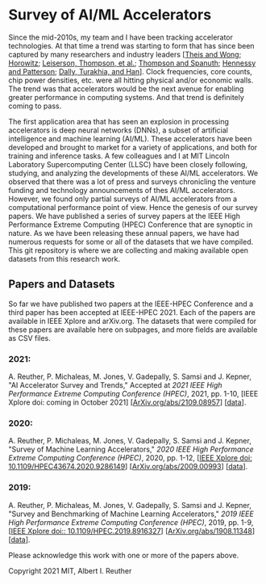 # Survey of AI/ML Accelerators

Since the mid-2010s, my team and I have been tracking accelerator technologies. At that time a trend was starting to form that has since been captured by many researchers and industry leaders \[[Theis and Wong](https://doi.org/10.1109/MCSE.2017.29); [Horowitz](https://doi.org/10.1109/ISSCC.2014.6757323); [Leiserson, Thompson, et al.](https://doi.org/10.1126/science.aam9744); [Thompson and Spanuth](https://doi.org/10.1145/3430936); [Hennessy and Patterson](https://doi.org/10.1145/3282307); [Dally, Turakhia, and Han](https://doi.org/10.1145/3361682)\]. Clock frequencies, core counts, chip power densities, etc. were all hitting physical and/or economic walls. The trend was that accelerators would be the next avenue for enabling greater performance in computing systems. And that trend is definitely coming to pass. 

The first application area that has seen an explosion in processing accelerators is deep neural networks (DNNs), a subset of artificial intelligence and machine learning (AI/ML). These accelerators have been developed and brought to market for a variety of applications, and both for training and inference tasks. 
A few colleagues and I at MIT Lincoln Laboratory Supercomputing Center (LLSC) have been closely following, studying, and analyzing the developments of these AI/ML accelerators. We observed that there was a lot of press and surveys chronicling the venture funding and technology announcements of thes AI/ML accelerators. However, we found only partial surveys of AI/ML accelerators from a computational performance point of view. Hence the genesis of our survey papers. We have published a series of survey papers at the IEEE High Performance Extreme Computing (HPEC) Conference that are synoptic in nature. As we have been releasing these annual papers, we have had numerous requests for some or all of the datasets that we have compiled. This git repository is where we are collecting and making available open datasets from this research work. 

## Papers and Datasets

So far we have published two papers at the IEEE-HPEC Conference and a third paper has been accepted at IEEE-HPEC 2021. Each of the papers are available in IEEE Xplore and arXiv.org.  The datasets that were compiled for these papers are available here on subpages, and more fields are available as CSV files. 

### 2021: 
A. Reuther, P. Michaleas, M. Jones, V. Gadepally, S. Samsi and J. Kepner, "AI Accelerator Survey and Trends," Accepted at *2021 IEEE High Performance Extreme Computing Conference (HPEC)*, 2021, pp. 1-10, \[IEEE Xplore doi: coming in October 2021\] \[[ArXiv.org/abs/2109.08957](https://arxiv.org/abs/2109.08957)\] \[[data](peak_2021.md)\].

### 2020: 
A. Reuther, P. Michaleas, M. Jones, V. Gadepally, S. Samsi and J. Kepner, "Survey of Machine Learning Accelerators," *2020 IEEE High Performance Extreme Computing Conference (HPEC)*, 2020, pp. 1-12, \[[IEEE Xplore doi: 10.1109/HPEC43674.2020.9286149](https://doi.org/10.1109/HPEC43674.2020.9286149)\] \[[ArXiv.org/abs/2009.00993](https://arxiv.org/abs/2009.00993)\] \[[data](peak_2020.md)\]. 

### 2019:
A. Reuther, P. Michaleas, M. Jones, V. Gadepally, S. Samsi and J. Kepner, "Survey and Benchmarking of Machine Learning Accelerators," *2019 IEEE High Performance Extreme Computing Conference (HPEC)*, 2019, pp. 1-9, \[[IEEE Xplore doi:: 10.1109/HPEC.2019.8916327](https://doi.org/10.1109/HPEC.2019.8916327)\] \[[ArXiv.org/abs/1908.11348](https://arxiv.org/abs/1908.11348)\] \[[data](peak_2019.md)\].

Please acknowledge this work with one or more of the papers above. 



Copyright 2021 MIT, Albert I. Reuther
